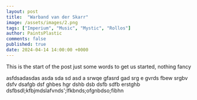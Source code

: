 ```yaml
---
layout: post
title:  "Warband van der Skarr"
image: /assets/images/2.png
tags: ["Imperium", "Music", "Mystic", "Rollos"]
author: PaintsPlastic
comments: false
published: true
date: 2024-04-14 14:00:00 +0000
---
```


This is the start of the post just some words to get us started, nothing fancy

asfdsadasdas
asda
sda
sd
asd
a
srwqe
gfasrd
gad
srg
e
gvrds
fbew
srgbv
dsfv
dsafgb
dsf
ghbes
hgr
dshb
dsb
dsfb
sdfb
erstghb
dsfbsdl;kfbjmdslafvnds';lfkbnds;ofgnbdso;fibhn